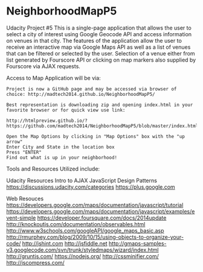 # NeighborhoodMapP5
Udacity Project #5
This is a single-page application that allows the user to select a city of interest using Google Geocode API and access information on venues in that city.
The features of the application allow the user to receive an interactive map via Google Maps API as well as a list of venues that 
can be filtered or selected by the user. Selection of a venue either from list generated by Fourscore API or clicking on map
markers also supplied by Fourscore via AJAX requests.

Access to Map Application will be via:
	
	Project is now a GitHub page and may be accessed via browser of choice: http://madtech2014.github.io/NeighborhoodMapP5/ 

	Best representation is downloading zip and opening index.html in your favorite browser or for quick view use link:	
	
	http://htmlpreview.github.io/?https://github.com/madtech2014/NeighborhoodMapP5/blob/master/index.html
	
	Open the Map Options by clicking in "Map Options" box with the "up arrow"
	Enter City and State in the location box
	Press "ENTER"
	Find out what is up in your neighborhood! 


Tools and Resources Utilized include:

Udacity Resources
  Intro to AJAX
  JavaScript Design Patterns
  https://discussions.udacity.com/categories
  https://plus.google.com
  
Web Resouces
https://developers.google.com/maps/documentation/javascript/tutorial
https://developers.google.com/maps/documentation/javascript/examples/event-simple
https://developer.foursquare.com/docs/2014update
http://knockoutjs.com/documentation/observables.html
http://www.w3schools.com/googleAPI/google_maps_basic.asp
http://rmurphey.com/blog/2009/10/15/using-objects-to-organize-your-code/
http://jshint.com
http://jsfiddle.net
http://gmaps-samples-v3.googlecode.com/svn/trunk/styledmaps/wizard/index.html
http://gruntjs.com/
https://nodejs.org/
http://cssminifier.com/
http://jscompress.com/
